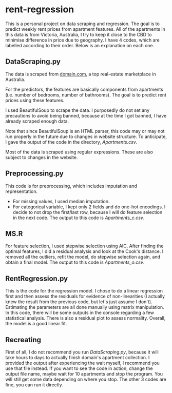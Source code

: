 # rent-regression
This is a personal project on data scraping and regression. The goal is to predict weekly rent prices from apartment features. All of the apartments in this data is from Victoria, Australia, I try to keep it close to the CBD to minimise difference in price due to geography. I have 4 codes, which are labelled according to their order. Below is an explanation on each one.


## DataScraping.py
The data is scraped from [domain.com](https://www.domain.com.au/rent/melbourne-region-vic/apartment/), a top real-estate marketplace in Australia.

For the predictors, the features are basically components from apartments (i.e. number of bedrooms, number of bathrooms). The goal is to predict rent prices using these features.

I used BeautifulSoup to scrape the data. I purposedly do not set any precautions to avoid being banned, because at the time I got banned, I have already scraped enough data. 

Note that since BeautifulSoup is an HTML parser, this code may or may not run properly in the future due to changes in website structure. To anticipate, I gave the output of the code in the directory, *Apartments.csv*.

Most of the data is scraped using regular expressions. These are also subject to changes in the website.


## Preprocessing.py
This code is for preprocessing, which includes imputation and representation. 
* For missing values, I used median imputation.
* For categorical variable, I kept only 2 fields and do one-hot encodings. I decide to not drop the first/last row, because I will do feature selection in the next code.
The output to this code is *Apartments_c.csv*.


## MS.R
For feature selection, I used stepwise selection using AIC. After finding the optimal features, I did a residual analysis and look at the Cook's distance. I removed all the outliers, refit the model, do stepwise selection again, and obtain a final model. The output to this code is *Apartments_o.csv*.


## RentRegression.py
This is the code for the regression model. I chose to do a linear regression first and then assess the residuals for evidence of non-linearities (I actually knew the result from the previous code, but let's just assume I don't). Estimating the parameters are all done manually using matrix manipulation. In this code, there will be some outputs in the console regarding a few statistical analysis. There is also a residual plot to assess normality. Overall, the model is a good linear fit.


## Recreating
First of all, I do not recommend you run *DataScraping.py*, because it will take hours to days to actually finish domain's apartment collection. I provided the output after experiencing the wait myself, I recommend you use that file instead. If you want to see the code in action, change the output file name, maybe wait for 10 apartments and stop the program. You will still get some data depending on where you stop. The other 3 codes are fine, you can run it directly.

